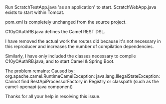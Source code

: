 Run ScratchTestApp.java 'as an application' to start. ScratchWebApp.java exists to start within Tomcat.

pom.xml is completely unchanged from the source project.

C10yOAuthRB.java defines the Camel REST DSL.

I have removed the actual work the routes did because it's not necessary in this reproducer and increases the number of compilation dependencies.

Similarly, I have only included the classes necessary to compile C10yOAuthRB.java, and to start Camel & Spring Boot.

The problem remains:
Caused by: org.apache.camel.RuntimeCamelException: java.lang.IllegalStateException: Cannot find RestApiProcessorFactory in Registry or classpath (such as the camel-openapi-java component)

Thanks for all your help in resolving this issue.
